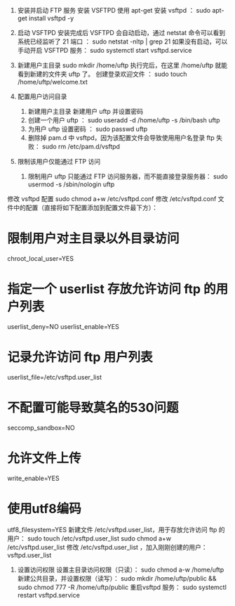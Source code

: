 1. 安装并启动 FTP 服务
安装 VSFTPD
使用 apt-get 安装 vsftpd ：
sudo apt-get install vsftpd -y
1. 启动 VSFTPD
安装完成后 VSFTPD 会自动启动，通过 netstat 命令可以看到系统已经监听了 21 端口 ：
sudo netstat -nltp | grep 21
如果没有启动，可以手动开启 VSFTPD 服务：
sudo systemctl start vsftpd.service
1. 新建用户主目录
sudo mkdir /home/uftp
执行完后，在这里 /home/uftp 
 就能看到新建的文件夹 uftp 了。
创建登录欢迎文件 
：
sudo touch /home/uftp/welcome.txt
1. 配置用户访问目录
    1. 新建用户主目录
    新建用户 uftp 并设置密码
    1. 创建一个用户 uftp ：
    sudo useradd -d /home/uftp -s /bin/bash uftp
    1. 为用户 uftp 设置密码 ：
    sudo passwd uftp
    1. 删除掉 pam.d 中 vsftpd，因为该配置文件会导致使用用户名登录 ftp 失败：
    sudo rm /etc/pam.d/vsftpd

1. 限制该用户仅能通过 FTP 访问
    1. 限制用户 uftp 只能通过 FTP 访问服务器，而不能直接登录服务器：
    sudo usermod -s /sbin/nologin uftp

修改 vsftpd 配置
sudo chmod a+w /etc/vsftpd.conf
修改 /etc/vsftpd.conf 文件中的配置（直接将如下配置添加到配置文件最下方）：
# 限制用户对主目录以外目录访问
chroot_local_user=YES

# 指定一个 userlist 存放允许访问 ftp 的用户列表
userlist_deny=NO
userlist_enable=YES

# 记录允许访问 ftp 用户列表
userlist_file=/etc/vsftpd.user_list

# 不配置可能导致莫名的530问题
seccomp_sandbox=NO

# 允许文件上传
write_enable=YES

# 使用utf8编码
utf8_filesystem=YES
新建文件 /etc/vsftpd.user_list，用于存放允许访问 ftp 的用户：
sudo touch /etc/vsftpd.user_list
sudo chmod a+w /etc/vsftpd.user_list
修改 /etc/vsftpd.user_list ，加入刚刚创建的用户：
vsftpd.user_list



1. 设置访问权限
设置主目录访问权限（只读）：
sudo chmod a-w /home/uftp
新建公共目录，并设置权限（读写）：
sudo mkdir /home/uftp/public && sudo chmod 777 -R /home/uftp/public
重启vsftpd 服务：
sudo systemctl restart vsftpd.service